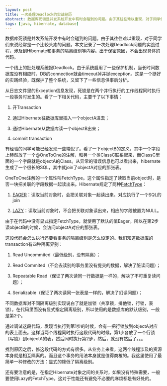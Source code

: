 ```yaml
---
layout: post
title: 一次处理Deadlock的实战经历
abstract: 数据库死锁是并发系统开发中有时会碰到的问题。由于其往往难以重现，对于同学们来说经常是一个比较头疼的问题。本文记录了一次处理Deadlock问题的实战过程，涉及到Hibernate和事务的隔离级别等内容。出于保密原因，不会出现具体的代码。
tags: [java, hibernate, database]
---
```


数据库死锁是并发系统开发中有时会碰到的问题。由于其往往难以重现，对于同学们来说经常是一个比较头疼的问题。本文记录了一次处理Deadlock问题的实战过程，涉及到Hibernate和事务的隔离级别等内容。出于保密原因，不会出现具体的代码。

一个线上的批处理系统报Deadlock。由于系统启用了一些保护机制，当长时间数据库没有相应时，DB的connection就会timeout掉并抛exception。这是一个挺好的实践经验，既保护了整个系统，又留下了一些信息供事后分析。

从日志文件里的Exception信息发现，死锁是在两个并行执行的工作线程同时执行一段事务时发生的。看了一下相关代码，主要干了以下事情：

1. 开Transaction

2. 通过Hibernate往数据库里插入一个objectA进去；

3. 通过Hibernate从数据库读一个objectB出来；

4. commit transaction

有经验的同学可能已经发现一些端倪了。看了一下objectB的定义，其中一个字段上赫然放了一个@OneToOne的注解，和另一个类ClassC联系起来，而ClassC里面的一个字段就是objectA的Class。从异常的错误信息也可以看出来，hibernate生成了一个很长的SQL，其中就join了objectA对应的那张表。

OneToOne注解的一个属性叫FetchType。这个属性指定了读取当前object时，是否一块把关联的字段数据一起读出来。Hibernate规定了两种[FetchType](https://docs.jboss.org/hibernate/jpa/2.1/api/javax/persistence/FetchType.html)：

1. [EAGER](https://docs.jboss.org/hibernate/jpa/2.1/api/javax/persistence/FetchType.html#EAGER)：读取当前对象时，会把关联对象一起读出来。对应执行了一个SQL的join

2. [LAZY](https://docs.jboss.org/hibernate/jpa/2.1/api/javax/persistence/FetchType.html#LAZY)：读取当前对象时，不会把关联对象读出来，相应的字段被置为NULL。

由于在代码中没有显式指定FetchType，就使用了默认的值Eager。所以在第2步读objectB的时候，会访问objectA对应的那张表。

这段代码会怎么执行还要看事务的隔离级别是怎么设定的。我们知道数据库的transaction有四种隔离界别：

1. Read Uncommited（最低级别，没有隔离）；

2. Read Commited（不会去读别的事务里没有提交的数据，解决了脏读问题）；

3. Repeatable Read（保证了两次读同一行数据是一样的，解决了不可重复读问题）；

4. Serializable（保证了两次读同一张表是一样的，解决了幻读问题）；

不同数据库对不同隔离级别实现说白了就是加锁（共享锁，排他锁，行锁，表锁）。在代码里面没有显式指定隔离级别，所以使用的是数据库的默认级别，一般是第2个。

通过调试这段代码，发现当执行到第1步的时候，会有一把行锁放到objectA对应的表上面去。这样当两个线程同时执行这段代码的时候，第1步各放了一个行锁（写锁）到objectA的表，然后同时执行第2步，然后，就没有然后了。。。

找到原因之后，修这段代码的方式有很多。从业务上来看，这两个线程涉及的资源本身就是相互隔离的。而且这个事务的用法本身就是值得商榷的。我这里使用了最简单一种修改的方法：显式的降低了隔离级别。

还有要注意的是，在指定Hibernate对象之间的关系时，如果没有特殊需要，一般要使用Lazy的FetchType。这对于性能还有避免不必要的麻烦都是有好处的。

